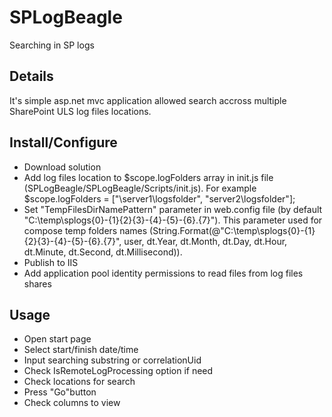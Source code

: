 # SPLogBeagle
Searching in SP logs

## Details
It's simple asp.net mvc application allowed search accross multiple SharePoint ULS log files locations.

## Install/Configure
* Download solution
* Add log files location to $scope.logFolders array in init.js file (SPLogBeagle/SPLogBeagle/Scripts/init.js). For example $scope.logFolders = ["\\server1\logsfolder", "server2\logsfolder"];
* Set "TempFilesDirNamePattern" parameter in web.config file (by  default "C:\temp\splogs\{0}-{1}{2}{3}-{4}-{5}-{6}.{7}"). This parameter used for compose temp folders names (String.Format(@"C:\temp\splogs\{0}-{1}{2}{3}-{4}-{5}-{6}.{7}", user, dt.Year, dt.Month, dt.Day, dt.Hour, dt.Minute, dt.Second, dt.Millisecond)).
* Publish to IIS
* Add application pool identity permissions to read files from log files shares

## Usage
* Open start page
* Select start/finish date/time
* Input searching substring or correlationUid
* Check IsRemoteLogProcessing option if need
* Check locations for search
* Press "Go"button
* Check columns to view

